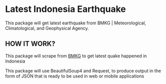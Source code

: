 # Latest Indonesia Earthquake
This package will get latest earthquake from BMKG | Meteorological, Climatological, and Geophysical Agency.

## HOW IT WORK?
This package will scrape from [BMKG](https://bmkg.go.id) to get latest quake happened in Indonesia

This package will use BeautifulSoup4 and Request, to produce output in the form of JSON that is ready to be used in web or mobile applications